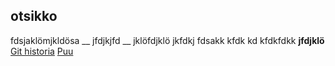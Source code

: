 ## otsikko

fdsjaklömjkldösa
__ jfdjkjfd __
jklöfdjklö  jkfdkj fdsakk kfdk kd kfdkfdkk **jfdjklö**
[Git historia](https://github.com/vilkkomantyla/ot-harjoitustyo/blob/main/laskarit/viikko1/gitlog.txt)
[Puu](https://github.com/vilkkomantyla/ot-harjoitustyo/blob/main/laskarit/viikko1/komentorivi.txt)
